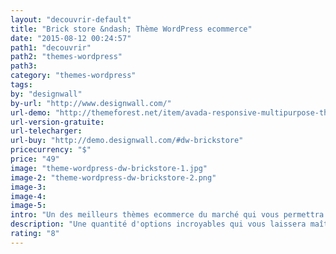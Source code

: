 ```yaml
---
layout: "decouvrir-default"
title: "Brick store &ndash; Thème WordPress ecommerce"
date: "2015-08-12 00:24:57"
path1: "decouvrir"
path2: "themes-wordpress"
path3:
category: "themes-wordpress"
tags:
by: "designwall"
by-url: "http://www.designwall.com/"
url-demo: "http://themeforest.net/item/avada-responsive-multipurpose-theme/full_screen_preview/2833226?ref=carcsn"
url-version-gratuite:
url-telecharger:
url-buy: "http://demo.designwall.com/#dw-brickstore"
pricecurrency: "$"
price: "49"
image: "theme-wordpress-dw-brickstore-1.jpg"
image-2: "theme-wordpress-dw-brickstore-2.png"
image-3:
image-4:
image-5:
intro: "Un des meilleurs thèmes ecommerce du marché qui vous permettra d'apprécier les fonctionnalités étendues du plugin WooCommerce. Son design minimaliste offre de nombreuses possiblités d'optimisation grâce notamment au visual composer SiteOrigin et au plugin Revolution Slider. En quelques clics, faites de votre boutique en ligne le reflet parfait de votre identité de marque avec une expérience d'achat fluide pour vos visiteurs."
description: "Une quantité d'options incroyables qui vous laissera maître du moindre aspect de votre site Web Ecommerce, hôtel, portfolio, blog."
rating: "8"
---
```

